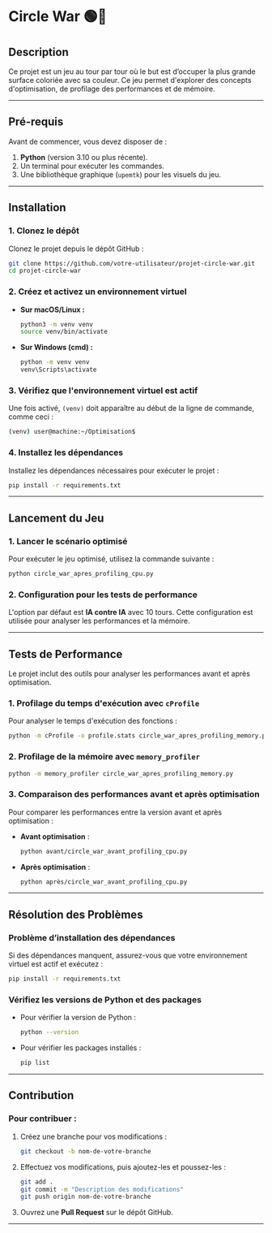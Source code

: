 # Circle War 🟢🔴

## Description

Ce projet est un jeu au tour par tour où le but est d’occuper la plus grande surface coloriée avec sa couleur. Ce jeu permet d'explorer des concepts d'optimisation, de profilage des performances et de mémoire.

---

## Pré-requis

Avant de commencer, vous devez disposer de :

1. **Python** (version 3.10 ou plus récente).
2. Un terminal pour exécuter les commandes.
3. Une bibliothèque graphique (`upemtk`) pour les visuels du jeu.

---

## Installation

### 1. Clonez le dépôt

Clonez le projet depuis le dépôt GitHub :

```bash
git clone https://github.com/votre-utilisateur/projet-circle-war.git
cd projet-circle-war
```

### 2. Créez et activez un environnement virtuel

- **Sur macOS/Linux :**

  ```bash
  python3 -m venv venv
  source venv/bin/activate
  ```

- **Sur Windows (cmd) :**
  ```cmd
  python -m venv venv
  venv\Scripts\activate
  ```

### 3. Vérifiez que l'environnement virtuel est actif

Une fois activé, `(venv)` doit apparaître au début de la ligne de commande, comme ceci :

```bash
(venv) user@machine:~/Optimisation$
```

### 4. Installez les dépendances

Installez les dépendances nécessaires pour exécuter le projet :

```bash
pip install -r requirements.txt
```

---

## Lancement du Jeu

### 1. Lancer le scénario optimisé

Pour exécuter le jeu optimisé, utilisez la commande suivante :

```bash
python circle_war_apres_profiling_cpu.py
```

### 2. Configuration pour les tests de performance

L'option par défaut est **IA contre IA** avec 10 tours. Cette configuration est utilisée pour analyser les performances et la mémoire.

---

## Tests de Performance

Le projet inclut des outils pour analyser les performances avant et après optimisation.

### 1. Profilage du temps d'exécution avec `cProfile`

Pour analyser le temps d'exécution des fonctions :

```bash
python -m cProfile -o profile.stats circle_war_apres_profiling_memory.py
```

### 2. Profilage de la mémoire avec `memory_profiler`

```bash
python -m memory_profiler circle_war_apres_profiling_memory.py
```

### 3. Comparaison des performances avant et après optimisation

Pour comparer les performances entre la version avant et après optimisation :

- **Avant optimisation** :
  ```bash
  python avant/circle_war_avant_profiling_cpu.py
  ```
- **Après optimisation** :
  ```bash
  python après/circle_war_avant_profiling_cpu.py
  ```

---

## Résolution des Problèmes

### Problème d’installation des dépendances

Si des dépendances manquent, assurez-vous que votre environnement virtuel est actif et exécutez :

```bash
pip install -r requirements.txt
```

### Vérifiez les versions de Python et des packages

- Pour vérifier la version de Python :

  ```bash
  python --version
  ```

- Pour vérifier les packages installés :
  ```bash
  pip list
  ```

---

## Contribution

### Pour contribuer :

1. Créez une branche pour vos modifications :

   ```bash
   git checkout -b nom-de-votre-branche
   ```

2. Effectuez vos modifications, puis ajoutez-les et poussez-les :

   ```bash
   git add .
   git commit -m "Description des modifications"
   git push origin nom-de-votre-branche
   ```

3. Ouvrez une **Pull Request** sur le dépôt GitHub.

---

